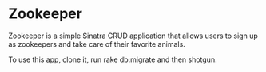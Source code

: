# Zookeeper

Zookeeper is a simple Sinatra CRUD application that allows users to sign up as zookeepers and take care of their favorite animals.

To use this app, clone it, run rake db:migrate and then shotgun.